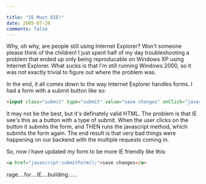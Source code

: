 ```yaml
---

title: "IE Must DIE!"
date: 2005-07-28
comments: false
---
```


Why, oh why, are people still using Internet Explorer? Won't someone please think of the children! I just spent half of my day troubleshooting a problem that ended up only being reproducable on Windows XP using Internet Explorer. What sucks is that I'm still running Windows 2000, so it was not exactly trivial to figure out where the problem was.



In the end, it all comes down to the way Internet Explorer handles forms. I had a form with a submit button like so:


```html
<input class="submit" type="submit" value="save changes" onClick="javascript:submitForm();"/>
```


It may not be the best, but it's definately valid HTML. The problem is that IE see's this as a button with a type of submit. When the user clicks on the button it submits the form, and THEN runs the javascript method, which submits the form again. The end result is that very bad things were happening on our backend with the multiple requests coming in.



So, now I have updated my form to be more IE friendly like this:


```html
<a href="javascript:submitForm();">save changes</a>
```



rage....for....IE....building......

